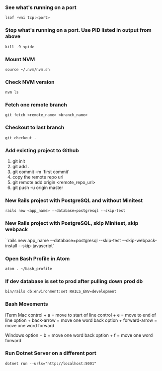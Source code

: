 ### See what's running on a port

`lsof -wni tcp:<port>`

### Stop what's running on a port. Use PID listed in output from above

`kill -9 <pid>`

### Mount NVM

`source ~/.nvm/nvm.sh`

### Check NVM version

`nvm ls`

### Fetch one remote branch

`git fetch <remote_name> <branch_name>`

### Checkout to last branch

`git checkout -`

### Add existing project to Github

1. git init
2. git add .
3. git commit -m 'first commit'
4. copy the remote repo url
5. git remote add origin <remote_repo_url>
6. git push -u origin master

### New Rails project with PostgreSQL and without Minitest

`rails new <app_name> --database=postgresql --skip-test`

### New Rails project with PostgreSQL, skip Minitest, skip webpack

``rails new app_name --database=postgresql --skip-test --skip-webpack-install --skip-javascript`

### Open Bash Profile in Atom

`atom . ~/bash_profile`

### If dev database is set to prod after pulling down prod db

`bin/rails db:environment:set RAILS_ENV=development`

### Bash Movements

iTerm Mac
control + a = move to start of line
control + e = move to end of line
option + back-arrow = move one word back
option + forward-arrow = move one word forward

Windows
option + b = move one word back
option + f = move one word forward

### Run Dotnet Server on a different port

`dotnet run --urls="http://localhost:5001"`
